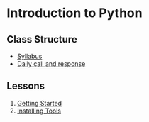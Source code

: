 # Introduction to Python

## Class Structure

- [Syllabus](./class_structure/syllabus.md)
- [Daily call and response](./class_structure/call-and-response.md)

## Lessons

1. [Getting Started](./lessons/0-getting-started/)
1. [Installing Tools](./lessons/1-installation/)